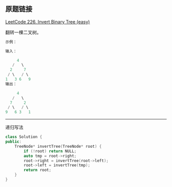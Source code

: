 ## 原题链接

[LeetCode 226. Invert Binary Tree (easy)](https://leetcode-cn.com/problems/invert-binary-tree/)

翻转一棵二叉树。

```cpp
示例：

输入：

     4
   /   \
  2     7
 / \   / \
1   3 6   9
输出：

     4
   /   \
  7     2
 / \   / \
9   6 3   1
```

---

递归写法

```cpp
class Solution {
public:
    TreeNode* invertTree(TreeNode* root) {
        if (!root) return NULL;
        auto tmp = root->right;
        root->right = invertTree(root->left);
        root->left = invertTree(tmp);
        return root;
    }
}
```
